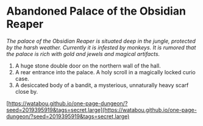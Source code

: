 # Abandoned Palace of the Obsidian Reaper

_The palace of the Obsidian Reaper is situated deep in the jungle, protected by the harsh weather. Currently it is infested by monkeys. It is rumored that the palace is rich with gold and jewels and magical artifacts._

1. A huge stone double door on the northern wall of the hall.
2. A rear entrance into the palace. A holy scroll in a magically locked curio case.
3. A desiccated body of a bandit, a mysterious, unnaturally heavy scarf close by.

[https://watabou.github.io/one-page-dungeon/?seed=2019395919&tags=secret,large](https://watabou.github.io/one-page-dungeon/?seed=2019395919&tags=secret,large)

